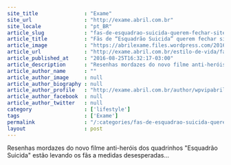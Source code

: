 ```yaml
---
site_title               : "Exame"
site_url                 : "http://exame.abril.com.br"
site_locale              : "pt_BR"
article_slug             : "fas-de-esquadrao-suicida-querem-fechar-site-apos-criticas"
article_title            : "Fãs de “Esquadrão Suicida” querem fechar site após críticas"
article_image            : "https://abrilexame.files.wordpress.com/2016/09/size_960_16_9_esquadrao-suicida3.jpg?quality=70&strip=all&w=960"
article_url              : "http://exame.abril.com.br/estilo-de-vida/fas-de-esquadrao-suicida-querem-fechar-site-apos-criticas/"
article_published_at     : "2016-08-25T16:32:17-03:00"
article_description      : "Resenhas mordazes do novo filme anti-heróis dos quadrinhos 'Esquadrão Suicida' estão levando os fãs a medidas desesperadas..."
article_author_name      : ""
article_author_image     : null
article_author_biography : null
article_author_profile   : "http://exame.abril.com.br/author/wpvipabril/"
article_author_facebook  : null
article_author_twitter   : null
category                 : ['lifestyle']
tags                     : ['Exame']
permalink                : "/:categories/fas-de-esquadrao-suicida-querem-fechar-site-apos-criticas/"
layout                   : post
---
```


Resenhas mordazes do novo filme anti-heróis dos quadrinhos "Esquadrão Suicida" estão levando os fãs a medidas desesperadas...
